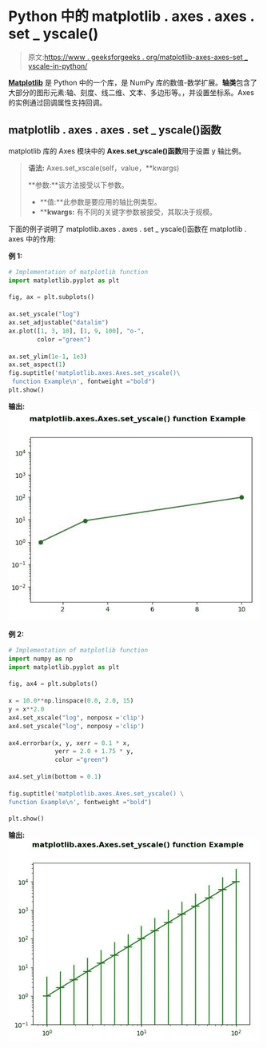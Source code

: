# Python 中的 matplotlib . axes . axes . set _ yscale()

> 原文:[https://www . geeksforgeeks . org/matplotlib-axes-axes-set _ yscale-in-python/](https://www.geeksforgeeks.org/matplotlib-axes-axes-set_yscale-in-python/)

**[Matplotlib](https://www.geeksforgeeks.org/python-introduction-matplotlib/)** 是 Python 中的一个库，是 NumPy 库的数值-数学扩展。**轴类**包含了大部分的图形元素:轴、刻度、线二维、文本、多边形等。，并设置坐标系。Axes 的实例通过回调属性支持回调。

## matplotlib . axes . axes . set _ yscale()函数

matplotlib 库的 Axes 模块中的 **Axes.set_yscale()函数**用于设置 y 轴比例。

> **语法:** Axes.set_xscale(self，value，**kwargs)
> 
> **参数:**该方法接受以下参数。
> 
> *   **值:**此参数是要应用的轴比例类型。
> *   ****kwargs:** 有不同的关键字参数被接受，其取决于规模。

下面的例子说明了 matplotlib.axes . axes . set _ yscale()函数在 matplotlib . axes 中的作用:

**例 1:**

```py
# Implementation of matplotlib function
import matplotlib.pyplot as plt

fig, ax = plt.subplots()

ax.set_yscale("log")
ax.set_adjustable("datalim")
ax.plot([1, 3, 10], [1, 9, 100], "o-",
        color ="green")

ax.set_ylim(1e-1, 1e3)
ax.set_aspect(1)
fig.suptitle('matplotlib.axes.Axes.set_yscale()\
 function Example\n', fontweight ="bold")
plt.show()
```

**输出:**
![](img/5966cb3d9db1f93a7a5650e1c0305b60.png)

**例 2:**

```py
# Implementation of matplotlib function
import numpy as np
import matplotlib.pyplot as plt

fig, ax4 = plt.subplots()

x = 10.0**np.linspace(0.0, 2.0, 15)
y = x**2.0
ax4.set_xscale("log", nonposx ='clip')
ax4.set_yscale("log", nonposy ='clip')

ax4.errorbar(x, y, xerr = 0.1 * x,
             yerr = 2.0 + 1.75 * y,
             color ="green")

ax4.set_ylim(bottom = 0.1)

fig.suptitle('matplotlib.axes.Axes.set_yscale() \
function Example\n', fontweight ="bold")

plt.show()
```

**输出:**
![](img/312662cc3367d1672a2495367cb4e7f6.png)